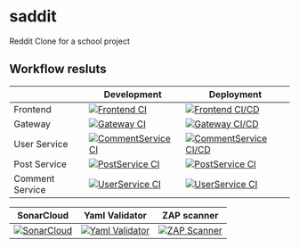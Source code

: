 # saddit

Reddit Clone for a school project

## Workflow resluts

||Development|Deployment|
|---|---|---|
|Frontend|[![Frontend CI](https://github.com/cjbreg/saddit/actions/workflows/Frontend-development.yml/badge.svg)](https://github.com/cjbreg/saddit/actions/workflows/Frontend-development.yml)|[![Frontend CI/CD](https://github.com/cjbreg/saddit/actions/workflows/Frontend-deploy.yml/badge.svg)](https://github.com/cjbreg/saddit/actions/workflows/Frontend-deploy.yml)|
|Gateway| [![Gateway CI](https://github.com/cjbreg/saddit/actions/workflows/Gateway-development.yml/badge.svg)](https://github.com/cjbreg/saddit/actions/workflows/Gateway-development.yml)| [![Gateway CI/CD](https://github.com/cjbreg/saddit/actions/workflows/Gateway-deploy.yml/badge.svg)](https://github.com/cjbreg/saddit/actions/workflows/Gateway-deploy.yml)|
|User Service|[![CommentService CI](https://github.com/cjbreg/saddit/actions/workflows/CommentService-development.yml/badge.svg)](https://github.com/cjbreg/saddit/actions/workflows/CommentService-development.yml)|[![CommentService CI/CD](https://github.com/cjbreg/saddit/actions/workflows/CommentService-deploy.yml/badge.svg)](https://github.com/cjbreg/saddit/actions/workflows/CommentService-deploy.yml)|
|Post Service|[![PostService CI](https://github.com/cjbreg/saddit/actions/workflows/PostService-development.yml/badge.svg)](https://github.com/cjbreg/saddit/actions/workflows/PostService-development.yml)|[![PostService CI](https://github.com/cjbreg/saddit/actions/workflows/PostService-deploy.yml/badge.svg)](https://github.com/cjbreg/saddit/actions/workflows/PostService-deploy.yml)|
|Comment Service|[![UserService CI](https://github.com/cjbreg/saddit/actions/workflows/UserService-development.yml/badge.svg)](https://github.com/cjbreg/saddit/actions/workflows/UserService-development.yml)|[![UserService CI](https://github.com/cjbreg/saddit/actions/workflows/UserService-deploy.yml/badge.svg)](https://github.com/cjbreg/saddit/actions/workflows/UserService-deploy.yml)|

|SonarCloud|Yaml Validator|ZAP scanner|
|---|---|---|
|[![SonarCloud](https://github.com/cjbreg/saddit/actions/workflows/SonarCloud.yml/badge.svg)](https://github.com/cjbreg/saddit/actions/workflows/SonarCloud.yml)|[![Yaml Validator](https://github.com/cjbreg/saddit/actions/workflows/YamlValidator.yml/badge.svg)](https://github.com/cjbreg/saddit/actions/workflows/YamlValidator.yml)|[![ZAP Scanner](https://github.com/cjbreg/saddit/actions/workflows/zap-scanner.yml/badge.svg)](https://github.com/cjbreg/saddit/actions/workflows/zap-scanner.yml)

